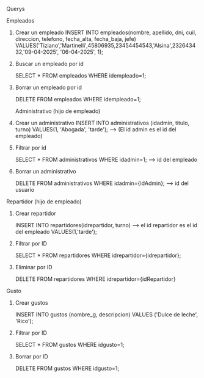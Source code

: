 Querys

 Empleados
	
1) Crear un empleado
	INSERT INTO empleados(nombre, apellido, dni, cuil, direccion, telefono, fecha_alta, fecha_baja, jefe)
	VALUES('Tiziano','Martinelli',45806935,23454454543,'Alsina',232643432,'09-04-2025', '06-04-2025', 1);

2) Buscar un empleado por id
	
	SELECT * FROM empleados WHERE idempleado=1;
	

3) Borrar un empleado por id

	DELETE FROM empleados WHERE idempleado=1;
	

	Administrativo (hijo de empleado)

1)  Crear un administrativo
	INSERT INTO administrativos (idadmin, titulo, turno)
	VALUES(1, 'Abogada', 'tarde'); --> (El id admin es el id del empleado)
	
2)	Filtrar por id
	
	SELECT * FROM administrativos WHERE idadmin=1; --> id del empleado
	
3)	Borrar un administrativo
	
	DELETE FROM administrativos WHERE idadmin={idAdmin}; --> id del usuario
	

Repartidor (hijo de empleado)

1) Crear repartidor

	INSERT INTO repartidores(idrepartidor, turno) --> el id repartidor es el id del empleado
	VALUES(1,'tarde');
	
2) Filtrar por ID
	
	SELECT * FROM repartidores WHERE idrepartidor={idrepartidor};

3) Eliminar por ID
	
	DELETE FROM repartidores WHERE idrepartidor={idRepartidor}


Gusto

1) Crear gustos

	INSERT INTO gustos (nombre_g, descripcion)
	VALUES ('Dulce de leche', 'Rico');

2) Filtrar por ID
	
	SELECT * FROM gustos WHERE idgusto=1;
	
3) Borrar por ID

   DELETE FROM gustos WHERE idgusto=1;
   



